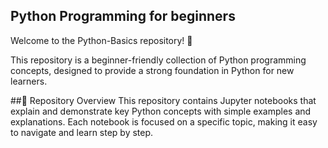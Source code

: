 ## Python Programming for beginners
Welcome to the Python-Basics repository! 🎉

This repository is a beginner-friendly collection of Python programming concepts, designed to provide a strong foundation in Python for new learners.

##📘 Repository Overview
This repository contains Jupyter notebooks that explain and demonstrate key Python concepts with simple examples and explanations. Each notebook is focused on a specific topic, making it easy to navigate and learn step by step.



